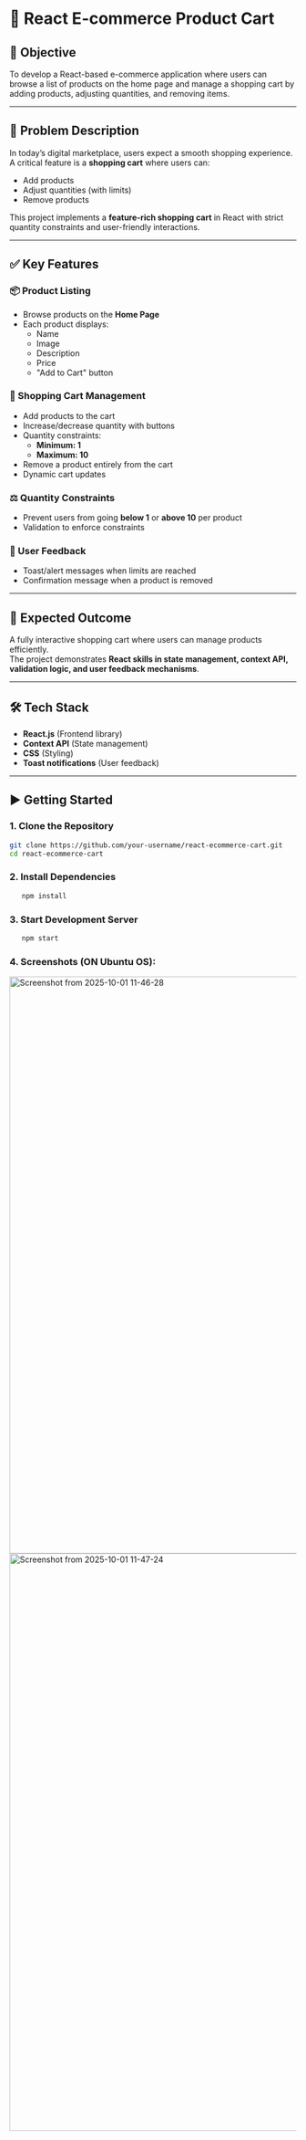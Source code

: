 # 🛒 React E-commerce Product Cart

## 🎯 Objective
To develop a React-based e-commerce application where users can browse a list of products on the home page and manage a shopping cart by adding products, adjusting quantities, and removing items.

---

## 📖 Problem Description
In today’s digital marketplace, users expect a smooth shopping experience. A critical feature is a **shopping cart** where users can:
- Add products
- Adjust quantities (with limits)
- Remove products  
 
This project implements a **feature-rich shopping cart** in React with strict quantity constraints and user-friendly interactions.

---

## ✅ Key Features

### 📦 Product Listing
- Browse products on the **Home Page**
- Each product displays:
  - Name
  - Image
  - Description
  - Price
  - "Add to Cart" button

### 🛒 Shopping Cart Management
- Add products to the cart  
- Increase/decrease quantity with buttons  
- Quantity constraints:  
  - **Minimum: 1**
  - **Maximum: 10**  
- Remove a product entirely from the cart  
- Dynamic cart updates

### ⚖️ Quantity Constraints
- Prevent users from going **below 1** or **above 10** per product
- Validation to enforce constraints

### 🎉 User Feedback
- Toast/alert messages when limits are reached  
- Confirmation message when a product is removed  

---

## 🚀 Expected Outcome
A fully interactive shopping cart where users can manage products efficiently.  
The project demonstrates **React skills in state management, context API, validation logic, and user feedback mechanisms**.

---

## 🛠️ Tech Stack
- **React.js** (Frontend library)
- **Context API** (State management)
- **CSS** (Styling)
- **Toast notifications** (User feedback)

---

## ▶️ Getting Started

### 1. Clone the Repository
```bash
git clone https://github.com/your-username/react-ecommerce-cart.git
cd react-ecommerce-cart
```

### 2. Install Dependencies
```bash
   npm install
```
### 3. Start Development Server
```bash
   npm start
```
### 4. Screenshots (ON Ubuntu OS):
<img width="1844" height="1011" alt="Screenshot from 2025-10-01 11-46-28" src="https://github.com/user-attachments/assets/bebbea4b-0891-483f-bd82-2a86bdd5948b" />

<img width="1848" height="1012" alt="Screenshot from 2025-10-01 11-47-24" src="https://github.com/user-attachments/assets/9df757f4-deea-46de-9e35-711d94acfce1" />

